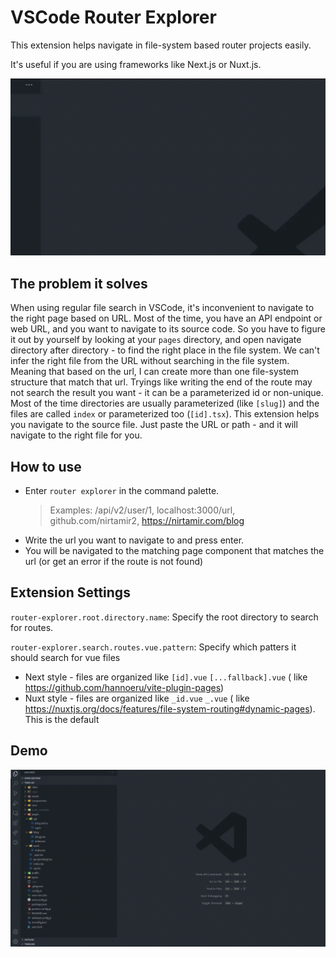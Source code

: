 # VSCode Router Explorer

This extension helps navigate in file-system based router projects easily.

It's useful if you are using frameworks like Next.js or Nuxt.js.

![demo](https://raw.githubusercontent.com/nirtamir2/vscode-router-explorer/main/docs/zoomed-demo.gif)

## The problem it solves

When using regular file search in VSCode, it's inconvenient to navigate to the right page based on URL. Most of the
time, you have an API endpoint or web URL, and you want to navigate to its source code. So you have to figure it out by
yourself by looking at your `pages` directory, and open navigate directory after directory - to find the right place in
the file system. We can't infer the right file from the URL without searching in the file system. Meaning that based on
the url, I can create more than one file-system structure that match that url. Tryings like writing the end of the route
may not search the result you want - it can be a parameterized id or non-unique. Most of the time directories are
usually parameterized (like `[slug]`) and the files are called `index` or parameterized too (`[id].tsx`). This extension
helps you navigate to the source file. Just paste the URL or path - and it will navigate to the right file for you.

## How to use

- Enter `router explorer` in the command palette.
  > Examples: /api/v2/user/1, localhost:3000/url, github.com/nirtamir2, https://nirtamir.com/blog
- Write the url you want to navigate to and press enter.
- You will be navigated to the matching page component that matches the url (or get an error if the route is not found)

## Extension Settings

`router-explorer.root.directory.name`:
Specify the root directory to search for routes.

`router-explorer.search.routes.vue.pattern`:
Specify which patters it should search for vue files

- Next style - files are organized like `[id].vue` `[...fallback].vue` (
  like https://github.com/hannoeru/vite-plugin-pages)
- Nuxt style - files are organized like `_id.vue` `_.vue` (
  like https://nuxtjs.org/docs/features/file-system-routing#dynamic-pages). This is the default

## Demo

![demo](https://raw.githubusercontent.com/nirtamir2/vscode-router-explorer/main/docs/full-page-demo.gif)